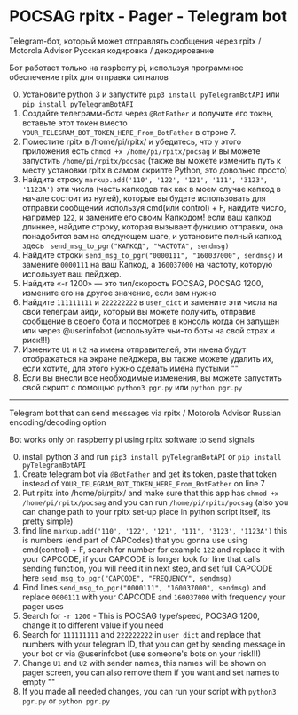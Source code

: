 # POCSAG rpitx - Pager - Telegram bot

Telegram-бот, который может отправлять сообщения через rpitx / Motorola Advisor Русская кодировка / декодирование

Бот работает только на raspberry pi, используя программное обеспечение rpitx для отправки сигналов

0. Установите python 3 и запустите `pip3 install pyTelegramBotAPI` или `pip install pyTelegramBotAPI`
1. Создайте телеграмм-бота через `@BotFather` и получите его токен, вставьте этот токен вместо `YOUR_TELEGRAM_BOT_TOKEN_HERE_From_BotFather` в строке 7.
2. Поместите rpitx в /home/pi/rpitx/ и убедитесь, что у этого приложения есть `chmod +x /home/pi/rpitx/pocsag` и вы можете запустить `/home/pi/rpitx/pocsag`
(также вы можете изменить путь к месту установки rpitx в самом скрипте Python, это довольно просто)
3. Найдите строку `markup.add('110', '122', '121', '111', '3123', '1123A')` эти числа (часть капкодов так как в моем случае капкод в начале состоит из нулей), которые вы будете использовать для отправки сообщений
используя cmd(или control) + F, найдите число, например `122`, и замените его своим Капкодом! если ваш капкод длиннее, найдите строку, которая вызывает функцию отправки, она понадобится вам на следующем шаге, и установите полный капкод здесь ` send_msg_to_pgr("КАПКОД", "ЧАСТОТА", sendmsg)`
4. Найдите строки `send_msg_to_pgr("0000111", "160037000", sendmsg)` и замените `0000111` на ваш Капкод, а `160037000` на частоту, которую использует ваш пейджер.
5. Найдите «-r 1200» — это тип/скорость POCSAG, POCSAG 1200, измените его на другое значение, если вам нужно
6. Найдите `111111111` и `222222222` в `user_dict` и замените эти числа на свой телеграм айди, который вы можете получить, отправив сообщение в своего бота и посмотрев в консоль когда он запущен или через @userinfobot (используйте чьи-то боты на свой страх и риск!!!)
7. Измените `U1` и `U2` на имена отправителей, эти имена будут отображаться на экране пейджера, вы также можете удалить их, если хотите, для этого нужно сделать имена пустыми ""
8. Если вы внесли все необходимые изменения, вы можете запустить свой скрипт с помощью `python3 pgr.py` или `python pgr.py`


---------

Telegram bot that can send messages via rpitx / Motorola Advisor Russian encoding/decoding option

Bot works only on raspberry pi using rpitx software to send signals

0. install python 3 and run `pip3 install pyTelegramBotAPI` or `pip install pyTelegramBotAPI`
1. Create telegram bot via `@BotFather` and get its token, paste that token instead of `YOUR_TELEGRAM_BOT_TOKEN_HERE_From_BotFather` on line 7
2. Put rpitx into /home/pi/rpitx/ and make sure that this app has `chmod +x /home/pi/rpitx/pocsag` and you can run `/home/pi/rpitx/pocsag`
(also you can change path to your rpitx set-up place in python script itself, its pretty simple)
3. find line `markup.add('110', '122', '121', '111', '3123', '1123A')` this is numbers (end part of CAPCodes) that you gonna use
using cmd(control) + F, search for number for example `122` and replace it with your CAPCODE, if your CAPCODE is longer look for line that calls sending function, you will need it in next step, and set full CAPCODE here `send_msg_to_pgr("CAPCODE", "FREQUENCY", sendmsg)`
4. Find lines `send_msg_to_pgr("0000111", "160037000", sendmsg)` and replace `0000111` with your CAPCODE and `160037000` with frequency your pager uses
5. Search for `-r 1200` - This is POCSAG type/speed, POCSAG 1200, change it to different value if you need
6. Search for `111111111` and `222222222` in `user_dict` and replace that numbers with your telegram ID, that you can get by sending message in your bot or via @userinfobot (use someone's bots on your risk!!!)
7. Change `U1` and `U2` with sender names, this names will be shown on pager screen, you can also remove them if you want and set names to empty ""
8. If you made all needed changes, you can run your script with `python3 pgr.py` or `python pgr.py`
